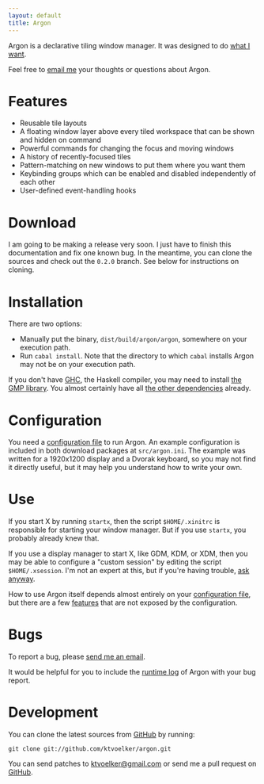 ```yaml
---
layout: default
title: Argon
---
```


Argon is a declarative tiling window manager.
It was designed to do [what I want](principles.html).

Feel free to [email me](mailto:ktvoelker@gmail.com) your thoughts or questions
about Argon.

# Features #

* Reusable tile layouts
* A floating window layer above every tiled workspace that can be shown
  and hidden on command
* Powerful commands for changing the focus and moving windows
* A history of recently-focused tiles
* Pattern-matching on new windows to put them where you want them
* Keybinding groups which can be enabled and disabled independently
  of each other
* User-defined event-handling hooks

# Download #

I am going to be making a release very soon. I just have to finish this
documentation and fix one known bug. In the meantime, you can clone the
sources and check out the `0.2.0` branch. See below for instructions on
cloning.

<!--
There are two options:

* Get the pre-built [binary package](http://github.com/downloads/ktvoelker/argon/argon-0.2.0-binary.tar.bz2/qr_code).
* Get the [source package](http://github.com/downloads/ktvoelker/argon/argon-0.2.0.tar.bz2/qr_code),
which can be built with [`cabal`](http://www.haskell.org/cabal/).

Argon is licensed under the
[GNU General Public License v3.0](http://www.gnu.org/licenses/gpl.html).
The full text of the license is included in both download packages in the
file `LICENSE`.
-->

# Installation #

There are two options:

* Manually put the binary, `dist/build/argon/argon`, somewhere on your
  execution path.
* Run `cabal install`. Note that the directory to which `cabal` installs
  Argon may not be on your execution path.

If you don't have [GHC](http://www.haskell.org/ghc/), the Haskell compiler,
you may need to install [the GMP library](http://gmplib.org/). You almost
certainly have all [the other dependencies](deps.html) already.

# Configuration #

You need a [configuration file](config.html) to run Argon. An example
configuration is included in both download packages at `src/argon.ini`. The
example was written for a 1920x1200 display and a Dvorak keyboard, so you may
not find it directly useful, but it may help you understand how to write your
own.

# Use #

If you start X by running `startx`, then the script `$HOME/.xinitrc` is
responsible for starting your window manager. But if you use `startx`, you
probably already knew that.

If you use a display manager to start X, like GDM, KDM, or XDM, then you may
be able to configure a "custom session" by editing the script
`$HOME/.xsession`. I'm not an expert at this, but if you're having trouble,
[ask anyway](mailto:ktvoelker@gmail.com).

How to use Argon itself depends almost entirely on your
[configuration file](config.html), but there are a few
[features](use.html) that are not exposed by the configuration.

# Bugs #

To report a bug, please [send me an email](mailto:ktvoelker@gmail.com).

It would be helpful for you to include the [runtime log](debug.html) of Argon
with your bug report.

# Development #

You can clone the latest sources from
[GitHub](http://github.com/ktvoelker/argon) by running:

    git clone git://github.com/ktvoelker/argon.git

You can send patches to [ktvoelker@gmail.com](mailto:ktvoelker@gmail.com)
or send me a pull request on [GitHub](http://github.com/ktvoelker/argon).

